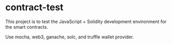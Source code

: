 # contract-test

This project is to test the JavaScript + Solidity development environment for the smart contracts.

Use mocha, web3, ganache, solc, and truffle wallet provider.

